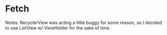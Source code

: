 # Fetch

Notes: RecyclerView was acting a little buggy for some reason, so I decided to use ListView w/ ViewHolder for the sake of time.
